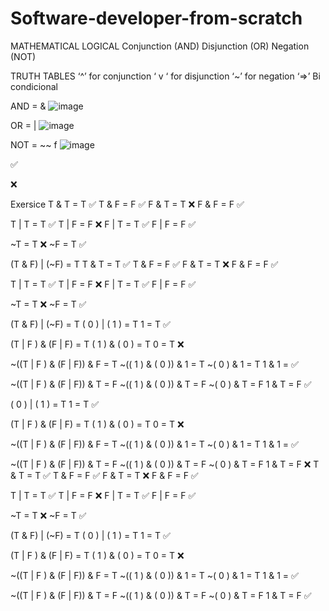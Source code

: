 # Software-developer-from-scratch
MATHEMATICAL LOGICAL 
Conjunction (AND)
Disjunction (OR)
Negation (NOT)


TRUTH TABLES
‘^’ for conjunction
‘ v ‘ for disjunction
‘~’ for negation 
‘⇒’ Bi condicional

AND = &
![image](https://user-images.githubusercontent.com/105883148/205499915-ad67f00d-81ca-4906-b4d8-3cdbd4a2b8fb.png)

OR = |
![image](https://user-images.githubusercontent.com/105883148/205499929-06fb819a-e0dd-4a78-aa01-6c850256fa1c.png)


NOT = ~~ f 
![image](https://user-images.githubusercontent.com/105883148/205499956-3964dbe2-1993-485a-820d-87c3d9b592cc.png)



✅

❌

Exersice T & T = T ✅
T & F = F  ✅
F & T = T ❌
F & F = F ✅

T | T = T ✅
T | F = F ❌
F | T = T ✅
F | F = F ✅

~T = T ❌
~F = T ✅


(T & F) | (~F) = T T & T = T ✅
T & F = F  ✅
F & T = T ❌
F & F = F ✅

T | T = T ✅
T | F = F ❌
F | T = T ✅
F | F = F ✅

~T = T ❌
~F = T ✅


(T & F) | (~F) = T 
( 0 ) | ( 1 ) = T 
1 = T ✅


(T | F ) & (F | F) = T
( 1 ) & ( 0 ) = T 
0 = T ❌


~((T | F ) & (F | F)) & F = T
~(( 1 ) & ( 0 ))  & 1 = T
~( 0 ) & 1 = T
1 & 1 = ✅ 


~((T | F ) & (F | F)) & T = F
~(( 1 ) & ( 0 )) & T = F
~( 0 ) & T  = F
1 & T = F ✅

( 0 ) | ( 1 ) = T 
1 = T ✅


(T | F ) & (F | F) = T
( 1 ) & ( 0 ) = T 
0 = T ❌


~((T | F ) & (F | F)) & F = T
~(( 1 ) & ( 0 ))  & 1 = T
~( 0 ) & 1 = T
1 & 1 = ✅ 


~((T | F ) & (F | F)) & T = F
~(( 1 ) & ( 0 )) & T = F
~( 0 ) & T  = F
1 & T = F ❌
T & T = T ✅
T & F = F  ✅
F & T = T ❌
F & F = F ✅

T | T = T ✅
T | F = F ❌
F | T = T ✅
F | F = F ✅

~T = T ❌
~F = T ✅


(T & F) | (~F) = T 
( 0 ) | ( 1 ) = T 
1 = T ✅


(T | F ) & (F | F) = T
( 1 ) & ( 0 ) = T 
0 = T ❌


~((T | F ) & (F | F)) & F = T
~(( 1 ) & ( 0 ))  & 1 = T
~( 0 ) & 1 = T
1 & 1 = ✅ 


~((T | F ) & (F | F)) & T = F
~(( 1 ) & ( 0 )) & T = F
~( 0 ) & T  = F
1 & T = F ✅

